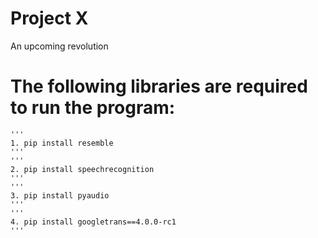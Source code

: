 # Project X
 An upcoming revolution

# The following libraries are required to run the program:
    '''
    1. pip install resemble
    '''
    '''
    2. pip install speechrecognition
    '''
    '''
    3. pip install pyaudio
    '''
    '''
    4. pip install googletrans==4.0.0-rc1
    '''
